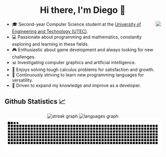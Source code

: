 <h1 align="center">Hi there, I'm Diego 👋</h1>

<img src="https://media.tenor.com/DimzPZMypFcAAAAM/laptop.gif" height="150" align="right" />

<ul>
    <li>🎓 Second-year Computer Science student at the <a href="https://www.utec.edu.pe/">University of Engineering and Technology (UTEC)</a>.</li>
    <li>💻 Passionate about programming and mathematics, constantly exploring and learning in these fields.</li>
    <li>🎮 Enthusiastic about game development and always looking for new challenges.</li>
    <li>📊 Investigating computer graphics and artificial intelligence.</li>
    <li>🧮 Enjoys solving tough calculus problems for satisfaction and growth.</li>
    <li>🌟 Continuously striving to learn new programming languages for versatility.</li>
    <li>🚀 Driven to expand my knowledge and improve as a developer.</li>
</ul>

<h2>Github Statistics 📈</h2>

<div align="center">
    <img src="https://streak-stats.demolab.com?user=dfigueroaw&locale=en&mode=daily&theme=nord&hide_border=true&border_radius=5" height="150" alt="streak graph" />
    <img src="https://github-readme-stats.vercel.app/api/top-langs?username=dfigueroaw&locale=en&hide_title=false&layout=compact&card_width=320&langs_count=5&theme=nord&hide_border=true" height="150" alt="languages graph" />
</div>

<div align="center">
    <picture>
        <source media="(prefers-color-scheme: dark)" srcset="https://raw.githubusercontent.com/dfigueroaw/dfigueroaw/output/snake-dark.svg" />
        <source media="(prefers-color-scheme: light)" srcset="https://raw.githubusercontent.com/dfigueroaw/dfigueroaw/output/snake-light.svg" />
        <img alt="GitHub contribution snake animation" src="https://raw.githubusercontent.com/dfigueroaw/dfigueroaw/output/snake-dark.svg" />
    </picture>
</div>

